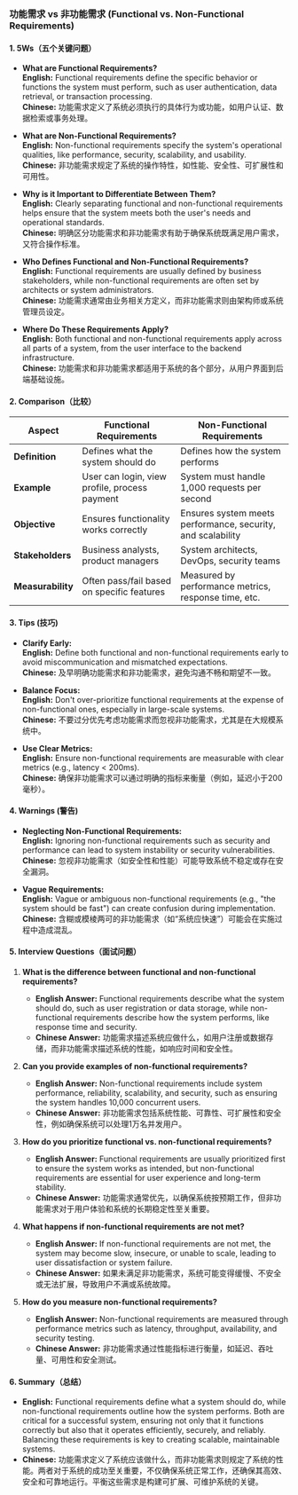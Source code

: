 ### 功能需求 vs 非功能需求 (Functional vs. Non-Functional Requirements)

#### 1. **5Ws（五个关键问题）**

- **What are Functional Requirements?**  
  **English:** Functional requirements define the specific behavior or functions the system must perform, such as user authentication, data retrieval, or transaction processing.  
  **Chinese:** 功能需求定义了系统必须执行的具体行为或功能，如用户认证、数据检索或事务处理。

- **What are Non-Functional Requirements?**  
  **English:** Non-functional requirements specify the system's operational qualities, like performance, security, scalability, and usability.  
  **Chinese:** 非功能需求规定了系统的操作特性，如性能、安全性、可扩展性和可用性。

- **Why is it Important to Differentiate Between Them?**  
  **English:** Clearly separating functional and non-functional requirements helps ensure that the system meets both the user's needs and operational standards.  
  **Chinese:** 明确区分功能需求和非功能需求有助于确保系统既满足用户需求，又符合操作标准。

- **Who Defines Functional and Non-Functional Requirements?**  
  **English:** Functional requirements are usually defined by business stakeholders, while non-functional requirements are often set by architects or system administrators.  
  **Chinese:** 功能需求通常由业务相关方定义，而非功能需求则由架构师或系统管理员设定。

- **Where Do These Requirements Apply?**  
  **English:** Both functional and non-functional requirements apply across all parts of a system, from the user interface to the backend infrastructure.  
  **Chinese:** 功能需求和非功能需求都适用于系统的各个部分，从用户界面到后端基础设施。

#### 2. **Comparison（比较）**

| **Aspect**               | **Functional Requirements**                           | **Non-Functional Requirements**                          |
|--------------------------|-------------------------------------------------------|----------------------------------------------------------|
| **Definition**            | Defines what the system should do                     | Defines how the system performs                          |
| **Example**               | User can login, view profile, process payment         | System must handle 1,000 requests per second              |
| **Objective**             | Ensures functionality works correctly                 | Ensures system meets performance, security, and scalability |
| **Stakeholders**          | Business analysts, product managers                   | System architects, DevOps, security teams                 |
| **Measurability**         | Often pass/fail based on specific features             | Measured by performance metrics, response time, etc.      |

#### 3. **Tips (技巧)**

- **Clarify Early:**  
  **English:** Define both functional and non-functional requirements early to avoid miscommunication and mismatched expectations.  
  **Chinese:** 及早明确功能需求和非功能需求，避免沟通不畅和期望不一致。

- **Balance Focus:**  
  **English:** Don't over-prioritize functional requirements at the expense of non-functional ones, especially in large-scale systems.  
  **Chinese:** 不要过分优先考虑功能需求而忽视非功能需求，尤其是在大规模系统中。

- **Use Clear Metrics:**  
  **English:** Ensure non-functional requirements are measurable with clear metrics (e.g., latency < 200ms).  
  **Chinese:** 确保非功能需求可以通过明确的指标来衡量（例如，延迟小于200毫秒）。

#### 4. **Warnings (警告)**

- **Neglecting Non-Functional Requirements:**  
  **English:** Ignoring non-functional requirements such as security and performance can lead to system instability or security vulnerabilities.  
  **Chinese:** 忽视非功能需求（如安全性和性能）可能导致系统不稳定或存在安全漏洞。

- **Vague Requirements:**  
  **English:** Vague or ambiguous non-functional requirements (e.g., "the system should be fast") can create confusion during implementation.  
  **Chinese:** 含糊或模棱两可的非功能需求（如“系统应快速”）可能会在实施过程中造成混乱。

#### 5. **Interview Questions（面试问题）**

1. **What is the difference between functional and non-functional requirements?**  
   - **English Answer:** Functional requirements describe what the system should do, such as user registration or data storage, while non-functional requirements describe how the system performs, like response time and security.  
   - **Chinese Answer:** 功能需求描述系统应做什么，如用户注册或数据存储，而非功能需求描述系统的性能，如响应时间和安全性。

2. **Can you provide examples of non-functional requirements?**  
   - **English Answer:** Non-functional requirements include system performance, reliability, scalability, and security, such as ensuring the system handles 10,000 concurrent users.  
   - **Chinese Answer:** 非功能需求包括系统性能、可靠性、可扩展性和安全性，例如确保系统可以处理1万名并发用户。

3. **How do you prioritize functional vs. non-functional requirements?**  
   - **English Answer:** Functional requirements are usually prioritized first to ensure the system works as intended, but non-functional requirements are essential for user experience and long-term stability.  
   - **Chinese Answer:** 功能需求通常优先，以确保系统按预期工作，但非功能需求对于用户体验和系统的长期稳定性至关重要。

4. **What happens if non-functional requirements are not met?**  
   - **English Answer:** If non-functional requirements are not met, the system may become slow, insecure, or unable to scale, leading to user dissatisfaction or system failure.  
   - **Chinese Answer:** 如果未满足非功能需求，系统可能变得缓慢、不安全或无法扩展，导致用户不满或系统故障。

5. **How do you measure non-functional requirements?**  
   - **English Answer:** Non-functional requirements are measured through performance metrics such as latency, throughput, availability, and security testing.  
   - **Chinese Answer:** 非功能需求通过性能指标进行衡量，如延迟、吞吐量、可用性和安全测试。

#### 6. **Summary（总结）**

- **English:** Functional requirements define what a system should do, while non-functional requirements outline how the system performs. Both are critical for a successful system, ensuring not only that it functions correctly but also that it operates efficiently, securely, and reliably. Balancing these requirements is key to creating scalable, maintainable systems.  
- **Chinese:** 功能需求定义了系统应该做什么，而非功能需求则规定了系统的性能。两者对于系统的成功至关重要，不仅确保系统正常工作，还确保其高效、安全和可靠地运行。平衡这些需求是构建可扩展、可维护系统的关键。
